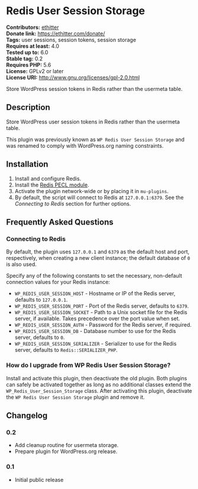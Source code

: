 # Redis User Session Storage #
**Contributors:** [ethitter](https://profiles.wordpress.org/ethitter/)  
**Donate link:** https://ethitter.com/donate/  
**Tags:** user sessions, session tokens, session storage  
**Requires at least:** 4.0  
**Tested up to:** 6.0  
**Stable tag:** 0.2  
**Requires PHP:** 5.6  
**License:** GPLv2 or later  
**License URI:** http://www.gnu.org/licenses/gpl-2.0.html  

Store WordPress session tokens in Redis rather than the usermeta table.

## Description ##

Store WordPress user session tokens in Redis rather than the usermeta table.

This plugin was previously known as `WP Redis User Session Storage` and was renamed to comply with WordPress.org naming constraints.

## Installation ##

1. Install and configure Redis.
2. Install the [Redis PECL module](http://pecl.php.net/package/redis).
3. Activate the plugin network-wide or by placing it in `mu-plugins`.
4. By default, the script will connect to Redis at `127.0.0.1:6379`. See the *Connecting to Redis* section for further options.

## Frequently Asked Questions ##

### Connecting to Redis ###
By default, the plugin uses `127.0.0.1` and `6379` as the default host and port, respectively, when creating a new client instance; the default database of `0` is also used.

Specify any of the following constants to set the necessary, non-default connection values for your Redis instance:

* `WP_REDIS_USER_SESSION_HOST` - Hostname or IP of the Redis server, defaults to `127.0.0.1`.
* `WP_REDIS_USER_SESSION_PORT` - Port of the Redis server, defaults to `6379`.
* `WP_REDIS_USER_SESSION_SOCKET` - Path to a Unix socket file for the Redis server, if available. Takes precedence over the port value when set.
* `WP_REDIS_USER_SESSION_AUTH` - Password for the Redis server, if required.
* `WP_REDIS_USER_SESSION_DB` - Database number to use for the Redis server, defaults to `0`.
* `WP_REDIS_USER_SESSION_SERIALIZER` - Serializer to use for the Redis server, defaults to `Redis::SERIALIZER_PHP`.

### How do I upgrade from WP Redis User Session Storage? ###

Install and activate this plugin, then deactivate the old plugin. Both plugins can safely be activated together as long as no additional classes extend the `WP_Redis_User_Session_Storage` class. After activating this plugin, deactivate the `WP Redis User Session Storage` plugin and remove it.

## Changelog ##

### 0.2 ###
* Add cleanup routine for usermeta storage.
* Prepare plugin for WordPress.org release.

### 0.1 ###
* Initial public release
